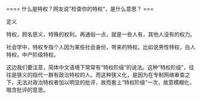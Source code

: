 


==== 什么是特权？网友说”检查你的特权“，是什么意思？  ===


定义

特权，顾名思义，特殊的权利。再通俗一点，就是一些人有，其他人没有的权力。

社会学中，特权专指个人因为某些社会身份，带来的特权。比如说男性特权，白人特权，中产阶级特权。

这边我们要注意，简体中文语境下常常有“特权阶级”的说法。这种“特权阶级”，往往是狭义的指代一群有政治特权的人。而这种狭义化，是因为在专制网络审查之下，无法对政治特权者加以明显的批评，故而套上“特权阶级”一次，故意模糊化，暗含批评的意思。